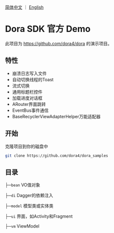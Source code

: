 <a href="./README.zh-CN.md">简体中文</a> ｜ <a href="./README.md">English</a>

# Dora SDK 官方 Demo

此项目为 https://github.com/dora4/dora 的演示项目。

## 特性

- 崩溃日志写入文件
- 自动切换线程的Toast
- 流式切换
- 通用标题栏控件
- 加载进度对话框
- ARouter界面跳转
- EventBus事件通信
- BaseRecyclerViewAdapterHelper万能适配器

## 开始

克隆项目到你的磁盘中

```bash
git clone https://github.com/dora4/dora_samples
```

## 目录

├─`bean` VO值对象

├─`di` Dagger的依赖注入

├─`model` 模型类或实体类

├─`ui` 界面，如Activity和Fragment

├─`vm` ViewModel
